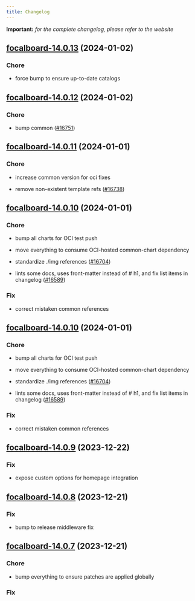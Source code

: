 ```yaml
---
title: Changelog
---
```


**Important:**
*for the complete changelog, please refer to the website*




## [focalboard-14.0.13](https://github.com/truecharts/charts/compare/focalboard-14.0.12...focalboard-14.0.13) (2024-01-02)

### Chore



- force bump to ensure up-to-date catalogs


## [focalboard-14.0.12](https://github.com/truecharts/charts/compare/focalboard-14.0.11...focalboard-14.0.12) (2024-01-02)

### Chore



- bump common ([#16751](https://github.com/truecharts/charts/issues/16751))


## [focalboard-14.0.11](https://github.com/truecharts/charts/compare/focalboard-14.0.10...focalboard-14.0.11) (2024-01-01)

### Chore



- increase common version for oci fixes

- remove non-existent template refs ([#16738](https://github.com/truecharts/charts/issues/16738))


## [focalboard-14.0.10](https://github.com/truecharts/charts/compare/focalboard-14.0.9...focalboard-14.0.10) (2024-01-01)

### Chore



- bump all charts for OCI test push

- move everything to consume OCI-hosted common-chart dependency

- standardize ./img references ([#16704](https://github.com/truecharts/charts/issues/16704))

- lints some docs, uses front-matter instead of # h1, and fix list items in changelog ([#16589](https://github.com/truecharts/charts/issues/16589))

### Fix



- correct mistaken common references


## [focalboard-14.0.10](https://github.com/truecharts/charts/compare/focalboard-14.0.9...focalboard-14.0.10) (2024-01-01)

### Chore



- bump all charts for OCI test push

- move everything to consume OCI-hosted common-chart dependency

- standardize ./img references ([#16704](https://github.com/truecharts/charts/issues/16704))

- lints some docs, uses front-matter instead of # h1, and fix list items in changelog ([#16589](https://github.com/truecharts/charts/issues/16589))

### Fix



- correct mistaken common references
## [focalboard-14.0.9](https://github.com/truecharts/charts/compare/focalboard-14.0.8...focalboard-14.0.9) (2023-12-22)

### Fix

- expose custom options for homepage integration

## [focalboard-14.0.8](https://github.com/truecharts/charts/compare/focalboard-14.0.7...focalboard-14.0.8) (2023-12-21)

### Fix

- bump to release middleware fix

## [focalboard-14.0.7](https://github.com/truecharts/charts/compare/focalboard-14.0.6...focalboard-14.0.7) (2023-12-21)

### Chore

- bump everything to ensure patches are applied globally

### Fix

